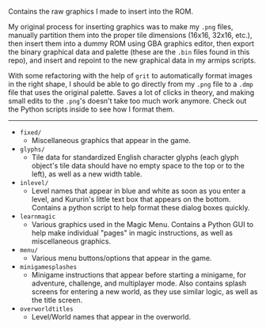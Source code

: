 Contains the raw graphics I made to insert into the ROM.

My original process for inserting graphics was to make my `.png` files, manually partition them into the proper tile dimensions (16x16, 32x16, etc.), then insert them into a dummy ROM using GBA graphics editor, then export the binary graphical data and palette (these are the `.bin` files found in this repo), and insert and repoint to the new graphical data in my armips scripts.

With some refactoring with the help of `grit` to automatically format images in the right shape, I should be able to go directly from my `.png` file to a `.dmp` file that uses the original palette. Saves a lot of clicks in theory, and making small edits to the `.png`'s doesn't take too much work anymore. Check out the Python scripts inside to see how I format them.

---

* `fixed/`
  * Miscellaneous graphics that appear in the game.
* `glyphs/`
  * Tile data for standardized English character glyphs (each glyph object's tile data should have no empty space to the top or to the left), as well as a new width table.
* `inlevel/`
  * Level names that appear in blue and white as soon as you enter a level, and Kururin's little text box that appears on the bottom. Contains a python script to help format these dialog boxes quickly.
* `learnmagic`
  * Various graphics used in the Magic Menu. Contains a Python GUI to help make individual "pages" in magic instructions, as well as miscellaneous graphics.
* `menu/`
  * Various menu buttons/options that appear in the game.
* `minigamesplashes`
  * Minigame instructions that appear before starting a minigame, for adventure, challenge, and multiplayer mode. Also contains splash screens for entering a new world, as they use similar logic, as well as the title screen.
* `overworldtitles`
  * Level/World names that appear in the overworld.